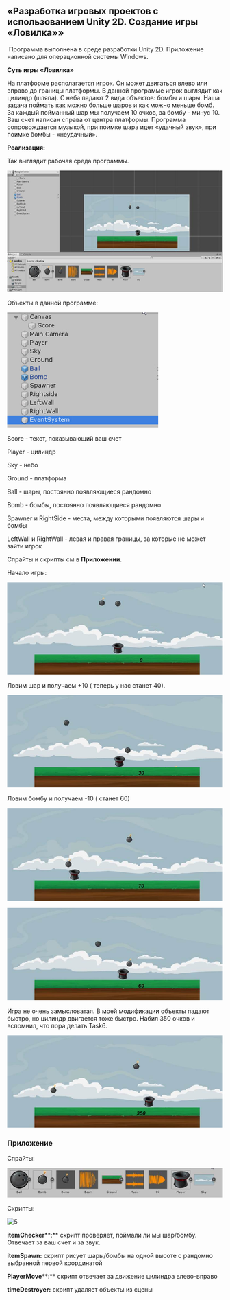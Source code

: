 ## «Разработка игровых проектов с использованием Unity 2D. Создание игры «Ловилка»»

​     Программа выполнена в среде разработки Unity 2D. Приложение написано для операционной системы Windows.

 

**Суть игры «Ловилка»**

 

На платформе располагается игрок. Он может двигаться влево или вправо до границы платформы. В данной программе игрок выглядит как цилиндр (шляпа). С неба падают 2 вида объектов: бомбы и шары. Наша задача поймать как можно больше шаров и как можно меньше бомб. За каждый пойманный шар мы получаем 10 очков, за бомбу - минус 10. Ваш счет написан справа от центра платформы. Программа сопровождается музыкой, при поимке шара идет «удачный звук», при поимке бомбы - «неудачный».

 

**Реализация:**

Так выглядит рабочая среда программы.

![img](../md_src/clip_image002.jpg)



 

Объекты в данной программе:

![img](../md_src/clip_image003.jpg)

Score - текст, показывающий ваш счет

Player - цилиндр

Sky - небо

Ground - платформа

Ball - шары, постоянно появляющиеся рандомно

Bomb - бомбы, постоянно появляющиеся рандомно

Spawner и RightSide - места, между которыми появляются шары и бомбы

LeftWall и RightWall - левая и правая границы, за которые не может зайти игрок

Спрайты и скрипты см в **Приложении**.



 

Начало игры:

![img](../md_src/clip_image005.jpg)

Ловим шар и получаем +10 ( теперь у нас станет 40).

![img](../md_src/clip_image007.jpg)

Ловим бомбу и получаем -10 ( станет 60)

![img](../md_src/clip_image009.jpg)

![img](../md_src/clip_image011.jpg)

 

Игра не очень замысловатая. В моей модификации объекты падают быстро, но цилиндр двигается тоже быстро. Набил 350 очков и вспомнил, что пора делать Task6.

![img](../md_src/clip_image013.jpg)

### Приложение

Спрайты:

![img](../md_src/clip_image015.jpg)

 

Скрипты:

 ![5](C:\Users\OgRob\Desktop\C#\C_sharp_1st_term\md_src\5.PNG)

**itemChecker****:** скрипт проверяет, поймали ли мы шар/бомбу.  Отвечает за ваш счет и за звук.

**itemSpawn:** скрипт рисует шары/бомбы на одной высоте с рандомно выбранной первой координатой

**PlayerMove****:** скрипт отвечает за движение цилиндра влево-вправо

**timeDestroyer:** скрипт удаляет объекты из сцены 